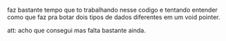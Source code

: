 faz bastante tempo que to trabalhando nesse codigo e tentando entender como que faz pra botar dois tipos de dados diferentes em um void pointer. <br>

att: acho que consegui mas falta bastante ainda.